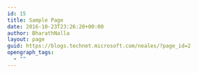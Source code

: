 ```yaml
---
id: 15
title: Sample Page
date: 2016-10-23T23:26:20+00:00
author: BharathNalla
layout: page
guid: https://blogs.technet.microsoft.com/neales/?page_id=2
opengraph_tags:
  - ""
---
```

